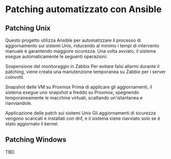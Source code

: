 # Patching automatizzato con Ansible

## Patching Unix

Questo progetto utilizza Ansible per automatizzare il processo di aggiornamento sui sistemi Unix, riducendo al minimo i tempi di intervento manuale e garantendo maggiore sicurezza.
Una volta avviato, il sistema esegue automaticamente le seguenti operazioni:

Sospensione del monitoraggio in Zabbix
Per evitare falsi allarmi durante il patching, viene creata una manutenzione temporanea su Zabbix per i server coinvolti.

Snapshot delle VM su Proxmox
Prima di applicare gli aggiornamenti, il sistema esegue uno snapshot a freddo su Proxmox, spegnendo temporaneamente le macchine virtuali, scattando un'istantanea e riavviandole.

Applicazione delle patch sui sistemi Unix
Gli aggiornamenti di sicurezza vengono scaricati e installati con dnf, e il sistema viene riavviato solo se è stato aggiornato il kernel.

## Patching Windows

TBD
